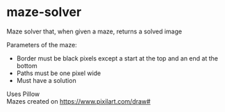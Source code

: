 # maze-solver
Maze solver that, when given a maze, returns a solved image

Parameters of the maze:  
- Border must be black pixels except a start at the top and an end at the bottom  
- Paths must be one pixel wide  
- Must have a solution  

Uses Pillow  
Mazes created on https://www.pixilart.com/draw#
